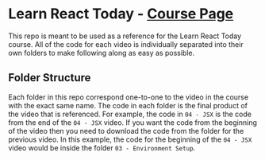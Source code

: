 # Learn React Today - [Course Page](https://courses.webdevsimplified.com/learn-react-today)

This repo is meant to be used as a reference for the Learn React Today course. All of the code for each video is individually separated into their own folders to make following along as easy as possible.

## Folder Structure

Each folder in this repo correspond one-to-one to the video in the course with the exact same name. The code in each folder is the final product of the video that is referenced. For example, the code in `04 - JSX` is the code from the end of the `04 - JSX` video. If you want the code from the beginning of the video then you need to download the code from the folder for the previous video. In this example, the code for the beginning of the `04 - JSX` video would be inside the folder `03 - Environment Setup`.
